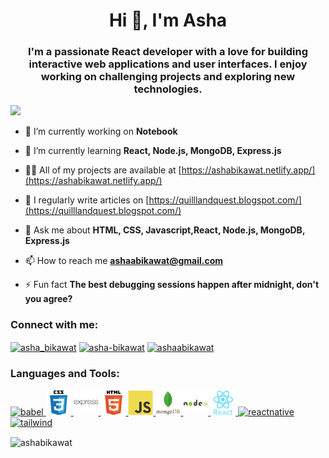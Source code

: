  <h1 align="center">Hi 👋, I'm Asha</h1>

<h3 align="center">I'm a passionate React developer with a love for building interactive web applications and user interfaces. I enjoy working on challenging projects and exploring new technologies.</h3>

<img src = "https://media.licdn.com/dms/image/D4D16AQFHh24mXnMKBQ/profile-displaybackgroundimage-shrink_350_1400/0/1687498448704?e=1696464000&v=beta&t=Sw5WnyQIE6LgwzklJIzgzDFkmPeGA4NE8yXIO6GzMc0">

- 🔭 I’m currently working on **Notebook**

- 🌱 I’m currently learning **React, Node.js, MongoDB, Express.js**

- 👨‍💻 All of my projects are available at [https://ashabikawat.netlify.app/](https://ashabikawat.netlify.app/)

- 📝 I regularly write articles on [https://quilllandquest.blogspot.com/](https://quilllandquest.blogspot.com/)

- 💬 Ask me about **HTML, CSS, Javascript,React, Node.js, MongoDB, Express.js**

- 📫 How to reach me **ashaabikawat@gmail.com**

- ⚡ Fun fact **The best debugging sessions happen after midnight, don't you agree?**

<h3 align="left">Connect with me:</h3>
<p align="left">
<a href="https://twitter.com/asha_bikawat" target="blank"><img align="center" src="https://raw.githubusercontent.com/rahuldkjain/github-profile-readme-generator/master/src/images/icons/Social/twitter.svg" alt="asha_bikawat" height="30" width="40" /></a>
<a href="https://linkedin.com/in/asha-bikawat" target="blank"><img align="center" src="https://raw.githubusercontent.com/rahuldkjain/github-profile-readme-generator/master/src/images/icons/Social/linked-in-alt.svg" alt="asha-bikawat" height="30" width="40" /></a>
<a href="https://fb.com/ashaabikawat" target="blank"><img align="center" src="https://raw.githubusercontent.com/rahuldkjain/github-profile-readme-generator/master/src/images/icons/Social/facebook.svg" alt="ashaabikawat" height="30" width="40" /></a>
</p>

<h3 align="left">Languages and Tools:</h3>
<p align="left"> <a href="https://babeljs.io/" target="_blank" rel="noreferrer"> <img src="https://www.vectorlogo.zone/logos/babeljs/babeljs-icon.svg" alt="babel" width="40" height="40"/> </a> <a href="https://www.w3schools.com/css/" target="_blank" rel="noreferrer"> <img src="https://raw.githubusercontent.com/devicons/devicon/master/icons/css3/css3-original-wordmark.svg" alt="css3" width="40" height="40"/> </a> <a href="https://expressjs.com" target="_blank" rel="noreferrer"> <img src="https://raw.githubusercontent.com/devicons/devicon/master/icons/express/express-original-wordmark.svg" alt="express" width="40" height="40"/> </a> <a href="https://www.w3.org/html/" target="_blank" rel="noreferrer"> <img src="https://raw.githubusercontent.com/devicons/devicon/master/icons/html5/html5-original-wordmark.svg" alt="html5" width="40" height="40"/> </a> <a href="https://developer.mozilla.org/en-US/docs/Web/JavaScript" target="_blank" rel="noreferrer"> <img src="https://raw.githubusercontent.com/devicons/devicon/master/icons/javascript/javascript-original.svg" alt="javascript" width="40" height="40"/> </a> <a href="https://www.mongodb.com/" target="_blank" rel="noreferrer"> <img src="https://raw.githubusercontent.com/devicons/devicon/master/icons/mongodb/mongodb-original-wordmark.svg" alt="mongodb" width="40" height="40"/> </a> <a href="https://nodejs.org" target="_blank" rel="noreferrer"> <img src="https://raw.githubusercontent.com/devicons/devicon/master/icons/nodejs/nodejs-original-wordmark.svg" alt="nodejs" width="40" height="40"/> </a> <a href="https://reactjs.org/" target="_blank" rel="noreferrer"> <img src="https://raw.githubusercontent.com/devicons/devicon/master/icons/react/react-original-wordmark.svg" alt="react" width="40" height="40"/> </a> <a href="https://reactnative.dev/" target="_blank" rel="noreferrer"> <img src="https://reactnative.dev/img/header_logo.svg" alt="reactnative" width="40" height="40"/> </a> <a href="https://tailwindcss.com/" target="_blank" rel="noreferrer"> <img src="https://www.vectorlogo.zone/logos/tailwindcss/tailwindcss-icon.svg" alt="tailwind" width="40" height="40"/> </a> </p>

<p><img align="center" src="https://github-readme-stats.vercel.app/api/top-langs?username=ashabikawat&show_icons=true&locale=en&layout=compact" alt="ashabikawat" /></p>
